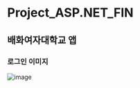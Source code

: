 # Project_ASP.NET_FIN

<!-- 기말고사 ASP.NET 프로젝트 -->
## 배화여자대학교 앱
### 로그인 이미지
![image](https://user-images.githubusercontent.com/87688825/193963414-2349df14-206a-41f8-8ad2-6ed42e412575.png)

